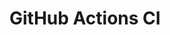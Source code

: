 # GitHub Actions CI


































































































































































































































































































































































































































































































































































































































































































































































































































































































































































































































































































































































































































































































































































































































































































































































































































































































































































































































































































































































































































































































































































































































































































































































































































































































































































































































































































































































































































































































































































































































































































































































































































































































































































































































































































































































































































































































